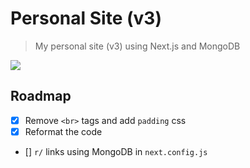 # Personal Site (v3)
> My personal site (v3) using Next.js and MongoDB

[![](https://shields.io/badge/Visit%20site-trtle.xyz-blue.svg?style=for-the-badge)](https://trtle.xyz)

## Roadmap

- [X] Remove `<br>` tags and add `padding` css
- [X] Reformat the code
- [] `r/` links using MongoDB in `next.config.js`